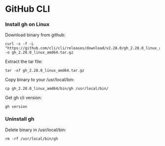 # GitHub CLI

### Install gh on Linux

Download binary from github:
```shell
curl -s -f -L "https://github.com/cli/cli/releases/download/v2.28.0/gh_2.28.0_linux_amd64.tar.gz" -o gh_2.28.0_linux_amd64.tar.gz
```

Extract the tar file:
```shell
tar -xf gh_2.28.0_linux_amd64.tar.gz
```

Copy binary to your /usr/local/bin:
```shell
cp gh_2.28.0_linux_amd64/bin/gh /usr/local/bin/
```

Get gh cli version:
```shell
gh version
```

### Uninstall gh

Delete binary in /usr/local/bin:
```shell
rm -rf /usr/local/bin/gh
```
